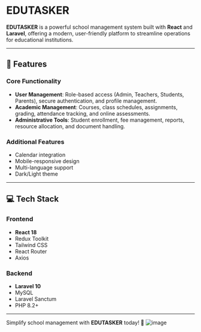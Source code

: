 
# EDUTASKER  

**EDUTASKER** is a powerful school management system built with **React** and **Laravel**, offering a modern, user-friendly platform to streamline operations for educational institutions.

---

## 🚀 **Features**

### Core Functionality  
- **User Management**: Role-based access (Admin, Teachers, Students, Parents), secure authentication, and profile management.  
- **Academic Management**: Courses, class schedules, assignments, grading, attendance tracking, and online assessments.  
- **Administrative Tools**: Student enrollment, fee management, reports, resource allocation, and document handling.

### Additional Features  
- Calendar integration  
- Mobile-responsive design  
- Multi-language support  
- Dark/Light theme  

---

## 💻 **Tech Stack**

### Frontend  
- **React 18**  
- Redux Toolkit  
- Tailwind CSS  
- React Router  
- Axios  

### Backend  
- **Laravel 10**  
- MySQL  
- Laravel Sanctum  
- PHP 8.2+  

---

Simplify school management with **EDUTASKER** today! 🌟
![image](https://github.com/user-attachments/assets/9342edf8-f25a-4cb2-b231-af2b10da0f19)
